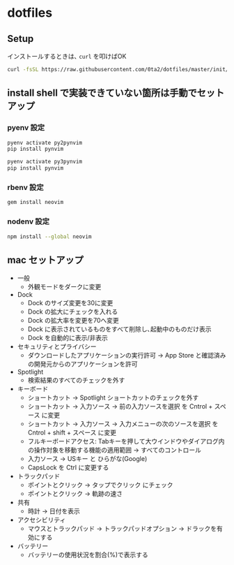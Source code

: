 # dotfiles

## Setup

インストールするときは､ `curl` を叩けばOK

```bash
curl -fsSL https://raw.githubusercontent.com/0ta2/dotfiles/master/init/install | bash
```

## install shell で実装できていない箇所は手動でセットアップ

### pyenv 設定

```bash
pyenv activate py2pynvim
pip install pynvim

pyenv activate py3pynvim
pip install pynvim
```

### rbenv 設定

```bash
gem install neovim
```

### nodenv 設定

```bash
npm install --global neovim
```

## mac セットアップ

- 一般
  - 外観モードをダークに変更
- Dock
  - Dock のサイズ変更を30に変更
  - Dock の拡大にチェックを入れる
  - Dock の拡大率を変更を70へ変更
  - Dock に表示されているものをすべて削除し､起動中のものだけ表示
  - Dock を自動的に表示/非表示
- セキュリティとプライバシー
  - ダウンロードしたアプリケーションの実行許可 -> App Store と確認済みの開発元からのアプリケーションを許可
- Spotlight
  - 検索結果のすべてのチェックを外す
- キーボード
  - ショートカット -> Spotlight ショートカットのチェックを外す
  - ショートカット -> 入力ソース -> 前の入力ソースを選択 を Cntrol + スペース に変更
  - ショートカット -> 入力ソース -> 入力メニューの次のソースを選択 を Cntrol + shift + スペース に変更
  - フルキーボードアクセス: Tabキーを押して大ウインドウやダイアログ内の操作対象を移動する機能の適用範囲 -> すべてのコントロール
  - 入力ソース -> USキー と ひらがな(Google)
  - CapsLock を Ctrl に変更する
- トラックパッド
  - ポイントとクリック -> タップでクリック にチェック
  - ポイントとクリック -> 軌跡の速さ
- 共有
  - 時計 -> 日付を表示
- アクセシビリティ
  - マウスとトラックパッド -> トラックパッドオプション -> ドラックを有効にする
- バッテリー
  - バッテリーの使用状況を割合(%)で表示する
